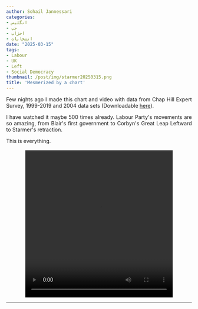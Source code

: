 ```yaml
---
author: Sohail Jannessari
categories:
- انگلیس
- چپ
- احزاب
- انتخابات
date: "2025-03-15"
tags:
- Labour
- UK
- Left
- Social Democracy
thumbnail: /post/img/starmer20250315.png
title: 'Mesmerized by a chart'
---
```

<body dir=ltr align="justify">
Few nights ago I made this chart and video with data from Chap Hill Expert Survey, 1999-2019 and 2004 data sets (Downloadable <a href="https://www.chesdata.eu/ches-europe"> here</a>).

I have watched it maybe 500 times already. Labour Party's movements are so amazing, from Blair's first government to Corbyn's Great Leap Leftward to Starmer's retraction.

This is everything.
</br>
</br>
<video width="400" height="400" controls style="display: block; margin: 0 auto;">
  <source src="/post/img/vid-20250312-wa0000.mp4" type="video/mp4">
  Your browser does not support the video tag.
</video>

<hr>
</body>